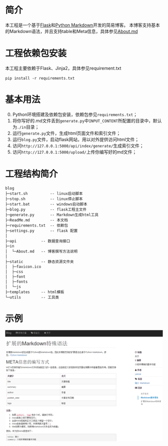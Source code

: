 # 简介

本工程是一个基于[Flask](http://flask.pocoo.org/)和[Python Markdown](https://pythonhosted.org/Markdown/)开发的简易博客。
本博客支持基本的Markdown语法，并且支持table和Meta信息，具体参见[About.md](in/About.md)

# 工程依赖包安装

本工程主要依赖于Flask、Jinja2，具体参见requirement.txt

    pip install -r requirements.txt


# 基本用法

 0. Python环境搭建及依赖包安装，依赖包参见`requirements.txt`；
 1. 将你写好的.md文件丢到`generate.py`中`INPUT_CONTENT`所配置的目录中，默认为`./in`目录；
 2. 运行`generate.py`文件，生成html页面文件和索引文件；
 3. 运行`blog.py`文件，启动flask网站，用以对外提供访问html文件；
 4. 访问`http://127.0.0.1:5000/api/index/generate/`生成索引文件；
 5. 访问`http://127.0.0.1:5000/upload/`上传你编写好的md文件；

# 工程结构简介

    blog
    ├─start.sh          -- linux启动脚本
    ├─stop.sh           -- linux停止脚本
    ├─start.bat         -- windows启动脚本
    ├─blog.py           -- flask工程主文件
    ├─generate.py       -- Markdown生成html工具
    ├─ReadMe.md         -- 本文档
    ├─requirements.txt  -- 依赖包
    ├─settings.py       -- flask 配置
    │
    ├─api           -- 数据查询接口
    ├─in
    │  └─About.md   -- 博客撰写方法说明
    │
    ├─static        -- 静态资源文件夹
    │  ├─favicon.ico
    │  ├─css
    │  ├─font
    │  ├─fonts
    │  └─js
    ├─templates     -- html模板
    └─utils         -- 工具类
    

# 示例

![screenshot](static/images/screenshot.png)
